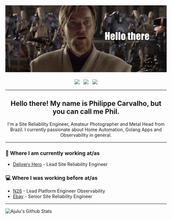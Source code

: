 ## [![philippe carvalho's header](https://github.com/philippescar/philippescar/blob/master/img/header.jpg)](https://philippescar.dev)

<p align='center'>
<a href="https://twitter.com/opsphil"><img height="30" src="https://github.com/philippescar/blob/master/img/twitter.png/twitter.png?raw=true"></a>&nbsp;&nbsp;
<a href="https://500px.com/philippescar"><img height="30" src="https://github.com/philippescar/blob/master/img/500px.png?raw=true"></a>&nbsp;&nbsp;
<a href="https://www.linkedin.com/in/philippescar/"><img height="30" src="https://github.com/philippescar/blob/master/img/linkedin.png?raw=true"></a>
</p>

  ---
 
<h2 align="center">Hello there! My name is Philippe Carvalho, but you can call me Phil. </h2>
<p align="center">I'm a Site Reliability Engineer, Amateur Photographer and Metal Head from Brazil.
I currently passionate about Home Automation, Golang Apps and Observability in general.</p>

  ---
### 💼 Where I am currently working at/as

- [Delivery Hero](https://www.deliveryhero.com/about/) - Lead Site Reliability Engineer

### 💻  Where I was working before at/as

- [N26](https://n26.com/en-de/about-n26) - Lead Platform Engineer Observability
- [Ebay](https://www.ebayclassifiedsgroup.com/aboutus.html) - Senior Site Reliability Engineer
---
![Ajulu's Github Stats](https://github-readme-stats.vercel.app/api?username=philippescar&show_icons=true&theme=dark)
